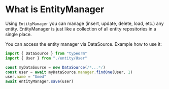 # What is EntityManager

Using `EntityManager` you can manage (insert, update, delete, load, etc.) any entity.
EntityManager is just like a collection of all entity repositories in a single place.

You can access the entity manager via DataSource.
Example how to use it:

```typescript
import { DataSource } from "typeorm"
import { User } from "./entity/User"

const myDataSource = new DataSource(/*...*/)
const user = await myDataSource.manager.findOne(User, 1)
user.name = "Umed"
await entityManager.save(user)
```
